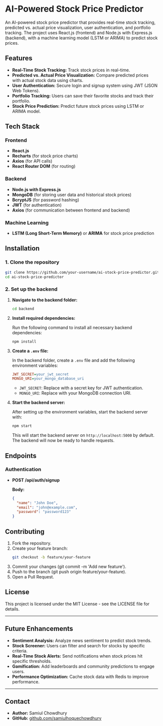 # AI-Powered Stock Price Predictor

An AI-powered stock price predictor that provides real-time stock tracking, predicted vs. actual price visualization, user authentication, and portfolio tracking. The project uses React.js (frontend) and Node.js with Express.js (backend), with a machine learning model (LSTM or ARIMA) to predict stock prices.

## Features

- **Real-Time Stock Tracking:** Track stock prices in real-time.
- **Predicted vs. Actual Price Visualization:** Compare predicted prices with actual stock data using charts.
- **User Authentication:** Secure login and signup system using JWT (JSON Web Tokens).
- **Portfolio Tracking:** Users can save their favorite stocks and track their portfolio.
- **Stock Price Prediction:** Predict future stock prices using LSTM or ARIMA model.

## Tech Stack

### Frontend

- **React.js**
- **Recharts** (for stock price charts)
- **Axios** (for API calls)
- **React Router DOM** (for routing)

### Backend

- **Node.js with Express.js**
- **MongoDB** (for storing user data and historical stock prices)
- **BcryptJS** (for password hashing)
- **JWT** (for authentication)
- **Axios** (for communication between frontend and backend)

### Machine Learning

- **LSTM (Long Short-Term Memory)** or **ARIMA** for stock price prediction

## Installation

### 1. Clone the repository

```bash
git clone https://github.com/your-username/ai-stock-price-predictor.git
cd ai-stock-price-predictor
```

### 2. Set up the backend

1. **Navigate to the backend folder:**

   ```bash
   cd backend
   ```

2. **Install required dependencies:**

   Run the following command to install all necessary backend dependencies:

   ```bash
   npm install
   ```

3. **Create a `.env` file:**

   In the backend folder, create a `.env` file and add the following environment variables:

   ```ini
   JWT_SECRET=your_jwt_secret
   MONGO_URI=your_mongo_database_uri
   ```

   - `JWT_SECRET`: Replace with a secret key for JWT authentication.
   - `MONGO_URI`: Replace with your MongoDB connection URI.

4. **Start the backend server:**

   After setting up the environment variables, start the backend server with:

   ```bash
   npm start
   ```

   This will start the backend server on `http://localhost:5000` by default. The backend will now be ready to handle requests.

## Endpoints

### Authentication

- **POST /api/auth/signup**

  **Body:**

  ```json
  {
    "name": "John Doe",
    "email": "john@example.com",
    "password": "password123"
  }
  ```

## Contributing

1. Fork the repository.
2. Create your feature branch:
   ```bash
   git checkout -b feature/your-feature
   ```
3. Commit your changes (git commit -m 'Add new feature').
4. Push to the branch (git push origin feature/your-feature).
5. Open a Pull Request.

## License

This project is licensed under the MIT License - see the LICENSE file for details.

---

## Future Enhancements

- **Sentiment Analysis:** Analyze news sentiment to predict stock trends.
- **Stock Screener:** Users can filter and search for stocks by specific criteria.
- **Real-Time Stock Alerts:** Send notifications when stock prices hit specific thresholds.
- **Gamification:** Add leaderboards and community predictions to engage users.
- **Performance Optimization:** Cache stock data with Redis to improve performance.

---

## Contact

- **Author:** Samiul Chowdhury
- **GitHub:** [github.com/samiulhoquechowdhury](https://github.com/samiulhoquechowdhury)
